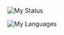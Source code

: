 ![My Status](https://github-readme-stats.vercel.app/api?username=confiq&show_icons=true&theme=nord&count_private=true)

![My Languages](https://github-readme-stats.vercel.app/api/top-langs/?username=confiq&show_icons=true&theme=nord&count_private=true&layout=compact)

<!--
**confiq/confiq** is a ✨ _special_ ✨ repository because its `README.md` (this file) appears on your GitHub profile.

Here are some ideas to get you started:

- 🔭 I’m currently working on ...
- 🌱 I’m currently learning ...
- 👯 I’m looking to collaborate on ...
- 🤔 I’m looking for help with ...
- 💬 Ask me about ...
- 📫 How to reach me: ...
- 😄 Pronouns: ...
- ⚡ Fun fact: ...
-->
